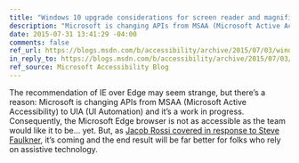 ```yaml
---
title: "Windows 10 upgrade considerations for screen reader and magnifier users"
description: "Microsoft is changing APIs from MSAA (Microsoft Active Accessibility) to UIA (UI Automation) and it’s a work in progress."
date: 2015-07-31 13:41:29 -04:00
comments: false
ref_url: https://blogs.msdn.com/b/accessibility/archive/2015/07/03/windows-10-upgrade-considerations-for-screen-reader-and-magnifier-users.aspx
in_reply_to: https://blogs.msdn.com/b/accessibility/archive/2015/07/03/windows-10-upgrade-considerations-for-screen-reader-and-magnifier-users.aspx
ref_source: Microsoft Accessibility Blog
---
```


The recommendation of IE over Edge may seem strange, but there’s a reason: Microsoft is changing APIs from MSAA (Microsoft Active Accessibility) to UIA (UI Automation) and it’s a work in progress. Consequently, the Microsoft Edge browser is not as accessible as the team would like it to be… yet. But, as [Jacob Rossi covered in response to Steve Faulkner](https://www.paciellogroup.com/blog/2015/07/a11y-slackers/#comment-2344), it’s coming and the end result will be far better for folks who rely on assistive technology.